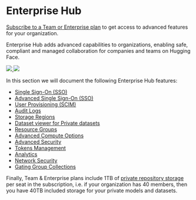 # Enterprise Hub

<Tip>
<a href="https://huggingface.co/enterprise" target="_blank">Subscribe to a Team or Enterprise plan</a> to get access to advanced features for your organization.
</Tip>

Enterprise Hub adds advanced capabilities to organizations, enabling safe, compliant and managed collaboration for companies and teams on Hugging Face.

<a href="https://huggingface.co/enterprise" class="flex justify-center">
    <img class="block dark:hidden" src="https://huggingface.co/datasets/huggingface/documentation-images/resolve/main/enterprise/enterprise-header.png" />
    <img class="hidden dark:block" src="https://huggingface.co/datasets/huggingface/documentation-images/resolve/main/enterprise/dark-enterprise-header.png" />
</a>

In this section we will document the following Enterprise Hub features:

- [Single Sign-On (SSO)](./enterprise-sso)
- [Advanced Single Sign-On (SSO)](./enterprise-hub-advanced-sso)
- [User Provisioning (SCIM)](./enterprise-hub-scim)
- [Audit Logs](./audit-logs)
- [Storage Regions](./storage-regions)
- [Dataset viewer for Private datasets](./enterprise-hub-datasets)
- [Resource Groups](./security-resource-groups)
- [Advanced Compute Options](./advanced-compute-options)
- [Advanced Security](./enterprise-hub-advanced-security)
- [Tokens Management](./enterprise-hub-tokens-management)
- [Analytics](./enterprise-hub-analytics)
- [Network Security](./enterprise-hub-network-security)
- [Gating Group Collections](./enterprise-hub-gating-group-collections)

Finally, Team & Enterprise plans include 1TB of [private repository storage](./storage-limits) per seat in the subscription, i.e. if your organization has 40 members, then you have 40TB included storage for your private models and datasets.

